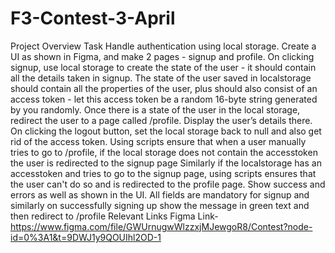 # F3-Contest-3-April
Project Overview
Task
Handle authentication using local storage.
Create a UI as shown in Figma, and make 2 pages - signup and profile.
On clicking signup, use local storage to create the state of the user - it should contain all the details taken in signup.
The state of the user saved in localstorage should contain all the properties of the user, plus should also consist of an access token - let this access token be a random 16-byte string generated by you randomly.
Once there is a state of the user in the local storage, redirect the user to a page called /profile. Display the user’s details there.
On clicking the logout button, set the local storage back to null and also get rid of the access token.
Using scripts ensure that when a user manually tries to go to /profile, if the local storage does not contain the accesstoken the user is redirected to the signup page
Similarly if the localstorage has an accesstoken and tries to go to the signup page, using scripts ensures that the user can't do so and is redirected to the profile page.
Show success and errors as well as shown in the UI. All fields are mandatory for signup and similarly on successfully signing up show the message in green text and then redirect to /profile
Relevant Links
Figma Link- https://www.figma.com/file/GWUrnugwWlzzxjMJewgoR8/Contest?node-id=0%3A1&t=9DWJ1y9QOUIhl2OD-1
